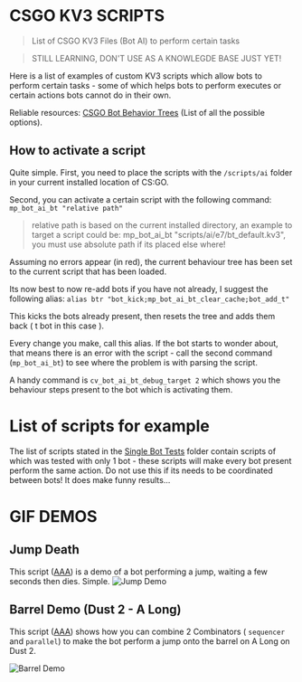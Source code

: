 # CSGO KV3 SCRIPTS

> List of CSGO KV3 Files (Bot AI) to perform certain tasks

> STILL LEARNING, DON'T USE AS A KNOWLEGDE BASE JUST YET! 

Here is a list of examples of custom KV3 scripts which allow bots to perform certain tasks - some of which helps bots to perform executes or certain actions bots cannot do in their own.

Reliable resources:  [CSGO Bot Behavior Trees](https://developer.valvesoftware.com/wiki/CS:GO_Bot_Behavior_Trees#:~:text=Counter-Strike:%20Global%20Offensive%20,,%27s%20proprietary%20KeyValues3%20format%20%28%20) (List of all the possible options).

## How to activate a script

Quite simple. 
First, you need to place the scripts with the `/scripts/ai` folder in your current installed location of CS:GO.

Second, you can activate a certain script with the following command: `mp_bot_ai_bt "relative path"`

> relative path is based on the current installed directory, an example to target a script could be:
> mp_bot_ai_bt "scripts/ai/e7/bt_default.kv3", you must use absolute path if its placed else where!

Assuming no errors appear (in red), the current behaviour tree has been set to the current script that has been loaded.

Its now best to now re-add bots if you have not already, I suggest the following alias:
`alias btr "bot_kick;mp_bot_ai_bt_clear_cache;bot_add_t"`

This kicks the bots already present, then resets the tree and adds them back ( t bot in this case ).

Every change you make, call this alias. If the bot starts to wonder about, that means there is an error with the script - call the second command (`mp_bot_ai_bt`) to see where the problem is with parsing the script.

A handy command is `cv_bot_ai_bt_debug_target 2` which shows you the behaviour steps present to the bot which is activating them.

# List of scripts for example

The list of scripts stated in the [Single Bot Tests](https://github.com/TheE7Player/CSGO_KV3_SCRIPTS/tree/main/Single%20Bot%20Tests "Single Bot Tests") folder contain scripts of which was tested with only 1 bot - these scripts will make every bot present perform the same action. Do not use this if its needs to be coordinated between bots! It does make funny results...

# GIF DEMOS

## Jump Death
This script ([AAA](https://github.com/TheE7Player/CSGO_KV3_SCRIPTS/blob/main/Single%20Bot%20Tests/bt_deathjump.kv3)) is a demo of a bot performing a jump, waiting a few seconds then dies. Simple.
![Jump Demo](https://media.giphy.com/media/ZySZrF5hw0wbKp5VmM/giphy.gif)

## Barrel Demo (Dust 2 - A Long)
This script ([AAA](https://github.com/TheE7Player/CSGO_KV3_SCRIPTS/blob/main/Single%20Bot%20Tests/bt_bot_D2_ALong_Barrel.kv3)) shows how you can combine 2 Combinators ( `sequencer` and `parallel`) to make the bot perform a jump onto the barrel on A Long on Dust 2.

![Barrel Demo](https://media.giphy.com/media/gbXkJpSGajQrbQfDNM/giphy-downsized-large.gif)
